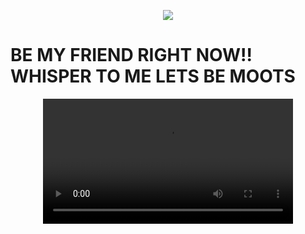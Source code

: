 <p align="center" width="100%">
    <img src="https://komarev.com/ghpvc/?username=NxAou&style=for-the-badge&label=✧✦&color=000000"> 

# BE MY FRIEND RIGHT NOW!! WHISPER TO ME LETS BE MOOTS 
<div align="center">
  <video src="https://github.com/user-attachments/assets/90f1651f-6c77-4d56-af71-e29391be5c1d" width="400" />
</div>




